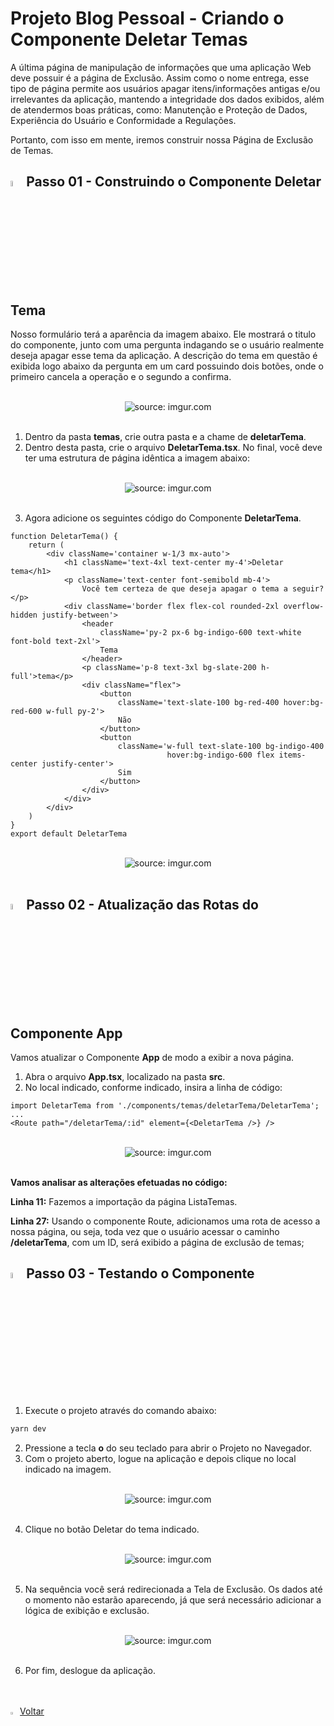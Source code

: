 <h1>Projeto Blog Pessoal - Criando o Componente Deletar Temas</h1>

A última página de manipulação de informações que uma aplicação Web deve possuir é a página de Exclusão. Assim como o nome entrega, esse tipo de página permite aos usuários apagar itens/informações antigas e/ou irrelevantes da aplicação, mantendo a integridade dos dados exibidos, além de atendermos boas práticas, como: Manutenção e Proteção de Dados, Experiência do Usuário e Conformidade a Regulações.

Portanto, com isso em mente, iremos construir nossa Página de Exclusão de Temas.

<h2><img src="https://i.imgur.com/H9wEgsJ.png" title="source: imgur.com" width="5%"/>Passo 01 - Construindo o Componente Deletar Tema</h2>

Nosso formulário terá a aparência da imagem abaixo. Ele mostrará o titulo do componente, junto com uma pergunta indagando se o usuário realmente deseja apagar esse tema da aplicação. A descrição do tema em questão é exibida logo abaixo da pergunta em um card possuindo dois botões, onde o primeiro cancela a operação e o segundo a confirma.

<br>

<div align="center"><img src="https://i.imgur.com/L3RmqnG.png" title="source: imgur.com" /></div>

<br>

1. Dentro da pasta **temas**, crie outra pasta e a chame de **deletarTema**.
2. Dentro desta pasta, crie o arquivo **DeletarTema.tsx**. No final, você deve ter uma estrutura de página idêntica a imagem abaixo:

<br>

<div align="center"><img src="https://i.imgur.com/xaEZsoH.png" title="source: imgur.com" /></div>

<br>

3. Agora adicione os seguintes código do Componente **DeletarTema**.

```tsx
function DeletarTema() {
    return (
        <div className='container w-1/3 mx-auto'>
            <h1 className='text-4xl text-center my-4'>Deletar tema</h1>
            <p className='text-center font-semibold mb-4'>
                Você tem certeza de que deseja apagar o tema a seguir?</p>
            <div className='border flex flex-col rounded-2xl overflow-hidden justify-between'>
                <header 
                    className='py-2 px-6 bg-indigo-600 text-white font-bold text-2xl'>
                    Tema
                </header>
                <p className='p-8 text-3xl bg-slate-200 h-full'>tema</p>
                <div className="flex">
                    <button 
                        className='text-slate-100 bg-red-400 hover:bg-red-600 w-full py-2'>
                        Não
                    </button>
                    <button 
                        className='w-full text-slate-100 bg-indigo-400 
                                   hover:bg-indigo-600 flex items-center justify-center'>
                        Sim
                    </button>
                </div>
            </div>
        </div>
    )
}
export default DeletarTema
```

<br>

<div align="center"><img src="https://i.imgur.com/svj6y7M.png" title="source: imgur.com" /></div>

<br>

<h2><img src="https://i.imgur.com/H9wEgsJ.png" title="source: imgur.com" width="5%"/>Passo 02 - Atualização das Rotas do Componente App</h2>

Vamos atualizar o Componente **App** de modo a exibir a nova página.

1. Abra o arquivo **App.tsx**, localizado na pasta **src**.
2. No local indicado, conforme indicado, insira a linha de código:

```tsx
import DeletarTema from './components/temas/deletarTema/DeletarTema';
...
<Route path="/deletarTema/:id" element={<DeletarTema />} />
```

<br>

<div align="center"><img src="https://i.imgur.com/45SuIFB.png" title="source: imgur.com" /></div>

<br>

**Vamos analisar as alterações efetuadas no código:**

**Linha 11:** Fazemos a importação da página ListaTemas.

**Linha 27:** Usando o componente Route, adicionamos uma rota de acesso a nossa página, ou seja, toda vez que o usuário acessar o caminho **/deletarTema**, com um ID, será exibido a página de exclusão de temas;

<h2><img src="https://i.imgur.com/H9wEgsJ.png" title="source: imgur.com" width="5%"/>Passo 03 - Testando o Componente</h2>

1. Execute o projeto através do comando abaixo:

```bash
yarn dev
```

2. Pressione a tecla **o** do seu teclado para abrir o Projeto no Navegador.
3. Com o projeto aberto, logue na aplicação e depois clique no local indicado na imagem.

<br>

<div align="center"><img src="https://i.imgur.com/ogRN21Y.png" title="source: imgur.com" /></div>

<br>

4. Clique no botão Deletar do tema indicado. 

<br>

<div align="center"><img src="https://i.imgur.com/0501iXr.png" title="source: imgur.com" /></div>

<br>

5. Na sequência você será redirecionada a Tela de Exclusão. Os dados até o momento não estarão aparecendo, já que será necessário adicionar a lógica de exibição e exclusão.

<br>

<div align="center"><img src="https://i.imgur.com/Ugzz2vi.png" title="source: imgur.com" /></div>

<br>

6. Por fim, deslogue da aplicação.

<br>
<br>

<div align="left"><a href="README.md"><img src="https://i.imgur.com/XMgF3gl.png" title="source: imgur.com" width="3%"/>Voltar</a></div>
